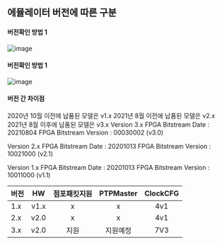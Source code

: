 

## 에뮬레이터 버전에 따른 구분
#### 버전확인 방법 1  
![image](https://user-images.githubusercontent.com/45474081/128462546-b9472dde-bcf5-48af-85da-e1e0f3f2372c.png)



#### 버전확인 방법 1  
![image](https://user-images.githubusercontent.com/45474081/128462478-46df621c-343d-4c3b-90f0-78c4f8c7c0d1.png)


#### 버전 간 차이점
  2020년 10월 이전에 납품된 모델은 v1.x
  2021년  8월 이전에 납품된 모델은 v2.x
  2021년  8월 이후에 납품된 모델은 v3.x
Version 3.x
      FPGA Bitstream Date     : 20210804
      FPGA Bitstream Version  : 00030002 (v3.0)
      
Version 2.x
      FPGA Bitstream Date     : 20201013
      FPGA Bitstream Version  : 10021000 (v2.1)

Version 1.x
      FPGA Bitstream Date     : 20201013
      FPGA Bitstream Version  : 10011000  (v1.1)


|버전|HW|점포패킷지원|PTPMaster|ClockCFG|
|------|:---:|:---:|:---:|:---:|
|1.x|v1.x|x|x|4v1|
|2.x|v2.0|x|x|4v1|  
|3.x|v2.0|지원|지원예정|7V3|
